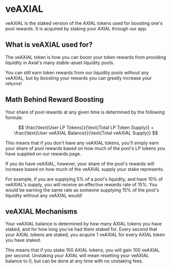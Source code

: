 # veAXIAL

veAXIAL is the staked version of the AXIAL tokens used for boosting one's pool rewards. It is acquired by staking your AXIAL through our app.

## What is veAXIAL used for?

The veAXIAL token is how you can boost your token rewards from providing liquidity in Axial's many stable-asset liquidity pools.

You can still earn token rewards from our liquidity pools without any veAXIAL, but by boosting your rewards you can greatly increase your returns!

## Math Behind Reward Boosting

Your share of pool rewards at any given time is determined by the following formula:

$$
\frac{\text{User LP Tokens}}{\text{Total LP Token Supply}} + \frac{\text{User veAXIAL Balance}}{\text{Total veAXIAL Supply}}
$$

This means that if you don't have any veAXIAL tokens, you'll simply earn your share of pool rewards based on how much of the pool's LP tokens you have supplied on our rewards page.

If you do have veAXIAL, however, your share of the pool's rewards will increase based on how much of the veAXIAL supply your stake represents.

For example, if you are supplying 5% of a pool's liquidity, and have 10% of veAXIAL's supply, you will receive an effective rewards rate of 15%. You would be earning the same rate as someone supplying 15% of the pool's liquidity without any veAXIAL would!

## veAXIAL Mechanisms

Your veAXIAL balance is determined by how many AXIAL tokens you have staked, and for how long you've had them staked for. Every second that your AXIAL tokens are staked, you acquire 1 veAXIAL for every AXIAL token you have staked.

This means that if you stake 100 AXIAL tokens, you will gain 100 veAXIAL per second. Unstaking your AXIAL will mean resetting your veAXIAL balance to 0, but can be done at any time with no unstaking fees.
